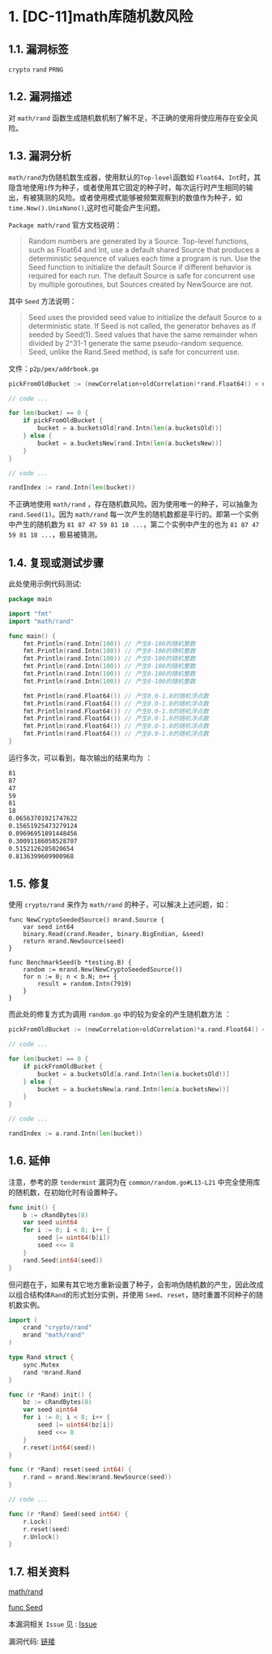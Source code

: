 # 1. [DC-11]math库随机数风险

## 1.1. 漏洞标签

`crypto` `rand` `PRNG`

## 1.2. 漏洞描述

对 `math/rand` 函数生成随机数机制了解不足，不正确的使用将使应用存在安全风险。

## 1.3. 漏洞分析

`math/rand`为伪随机数生成器，使用默认的`Top-level`函数如 `Float64`、`Int`时，其隐含地使用`1`作为种子，或者使用其它固定的种子时，每次运行时产生相同的输出，有被猜测的风险。或者使用模式能够被频繁观察到的数值作为种子，如 `time.Now().UnixNano()`,这时也可能会产生问题。

`Package math/rand` 官方文档说明：

>Random numbers are generated by a Source. Top-level functions, such as Float64 and Int, use a default shared Source that produces a deterministic sequence of values each time a program is run. Use the Seed function to initialize the default Source if different behavior is required for each run. The default Source is safe for concurrent use by multiple goroutines, but Sources created by NewSource are not.

其中 `Seed` 方法说明：

> Seed uses the provided seed value to initialize the default Source to a deterministic state. If Seed is not called, the generator behaves as if seeded by Seed(1). Seed values that have the same remainder when divided by 2^31-1 generate the same pseudo-random sequence. Seed, unlike the Rand.Seed method, is safe for concurrent use.

文件：`p2p/pex/addrbook.go`

```go
pickFromOldBucket := (newCorrelation+oldCorrelation)*rand.Float64() < oldCorrelation

// code ...

for len(bucket) == 0 {
    if pickFromOldBucket {
        bucket = a.bucketsOld[rand.Intn(len(a.bucketsOld))]
    } else {
        bucket = a.bucketsNew[rand.Intn(len(a.bucketsNew))]
    }
}

// code ...

randIndex := rand.Intn(len(bucket))
```

不正确地使用 `math/rand` ，存在随机数风险。因为使用唯一的种子，可以抽象为 `rand.Seed(1)`。因为 `math/rand` 每一次产生的随机数都是平行的。即第一个实例中产生的随机数为 `81 87 47 59 81 18 ...`，第二个实例中产生的也为 `81 87 47 59 81 18 ...`，极易被猜测。

## 1.4. 复现或测试步骤

此处使用示例代码测试:

```go
package main

import "fmt"
import "math/rand"

func main() {
	fmt.Println(rand.Intn(100)) // 产生0-100的随机整数
	fmt.Println(rand.Intn(100)) // 产生0-100的随机整数
	fmt.Println(rand.Intn(100)) // 产生0-100的随机整数
	fmt.Println(rand.Intn(100)) // 产生0-100的随机整数
	fmt.Println(rand.Intn(100)) // 产生0-100的随机整数
	fmt.Println(rand.Intn(100)) // 产生0-100的随机整数

	fmt.Println(rand.Float64()) // 产生0.0-1.0的随机浮点数
	fmt.Println(rand.Float64()) // 产生0.0-1.0的随机浮点数
	fmt.Println(rand.Float64()) // 产生0.0-1.0的随机浮点数
	fmt.Println(rand.Float64()) // 产生0.0-1.0的随机浮点数
	fmt.Println(rand.Float64()) // 产生0.0-1.0的随机浮点数
	fmt.Println(rand.Float64()) // 产生0.0-1.0的随机浮点数
}
```

运行多次，可以看到，每次输出的结果均为 ：

```bash
81
87
47
59
81
18
0.06563701921747622
0.15651925473279124
0.09696951891448456
0.30091186058528707
0.5152126285020654
0.8136399609900968
```

## 1.5. 修复

使用 `crypto/rand` 来作为 `math/rand` 的种子，可以解决上述问题，如：

```golang
func NewCryptoSeededSource() mrand.Source {
	var seed int64
	binary.Read(crand.Reader, binary.BigEndian, &seed)
	return mrand.NewSource(seed)
}

func BenchmarkSeed(b *testing.B) {
	random := mrand.New(NewCryptoSeededSource())
	for n := 0; n < b.N; n++ {
		result = random.Intn(7919)
	}
}
```

而此处的修复方式为调用 `random.go` 中的较为安全的产生随机数方法 ：

```go
pickFromOldBucket := (newCorrelation+oldCorrelation)*a.rand.Float64() < oldCorrelation

// code ...

for len(bucket) == 0 {
    if pickFromOldBucket {
        bucket = a.bucketsOld[a.rand.Intn(len(a.bucketsOld))]
    } else {
        bucket = a.bucketsNew[a.rand.Intn(len(a.bucketsNew))]
    }
}

// code ...

randIndex := a.rand.Intn(len(bucket))
```

## 1.6. 延伸

注意，参考的原 `tendermint` 漏洞为在 `common/random.go#L13-L21` 中完全使用库的随机数，在初始化时有设置种子。

```go
func init() {
	b := cRandBytes(8)
	var seed uint64
	for i := 0; i < 8; i++ {
		seed |= uint64(b[i])
		seed <<= 8
	}
	rand.Seed(int64(seed))
}
```

但问题在于，如果有其它地方重新设置了种子，会影响伪随机数的产生，因此改成以组合结构体`Rand`的形式划分实例，并使用 `Seed`、`reset`，随时重置不同种子的随机数实例。

```go
import (
	crand "crypto/rand"
	mrand "math/rand"
)

type Rand struct {
	sync.Mutex
	rand *mrand.Rand
}

func (r *Rand) init() {
	bz := cRandBytes(8)
	var seed uint64
	for i := 0; i < 8; i++ {
		seed |= uint64(bz[i])
		seed <<= 8
	}
	r.reset(int64(seed))
}

func (r *Rand) reset(seed int64) {
	r.rand = mrand.New(mrand.NewSource(seed))
}

// code ...

func (r *Rand) Seed(seed int64) {
	r.Lock()
	r.reset(seed)
	r.Unlock()
}
```

## 1.7. 相关资料

[math/rand](https://golang.org/pkg/math/rand/)

[func Seed](https://golang.org/pkg/math/rand/#Seed)

本漏洞相关 `Issue` 见 : [Issue](https://github.com/tendermint/tendermint/issues/973)

漏洞代码: [链接](https://github.com/tendermint/tmlibs/pull/121/files)